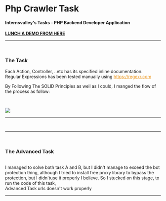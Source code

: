 # Php Crawler Task
#### Internsvalley's Tasks - PHP Backend Developer Application
<a href="http://internsvalleytask.emangqa.com" target="_blank"><b>LUNCH A DEMO FROM HERE</b></a>
<hr/>
<br/>
<h3>The Task</h3>
<p> Each Action, Controller, ..etc has its specified inline documentation.<br/>
    Regular Expressions has been tested manually using <a href="https://regexr.com/" style="color: #ec971f">https://regexr.com</a><br/>
</p>
<p>By Following The SOLID Principles as well as I could, I manged the flow of the process as follow:</p>
<br/>
<p><img src="https://github.com/Amk-ElKappany/PhpCrawler/blob/master/public/images/chart.png"></p>

<hr/>
<br/><hr/><br/>
<h3>The Advanced Task</h3><br/>
I managed to solve both task A and B, but I didn't manage to exceed the bot protection thing, although I tried to install free proxy library to bypass the protection, but I didn'tuse it properly I believe.
So I stucked on this stage, to run the code of this task,<br/>
Advanced Task urls doesn't work properly
<br/><hr/><br/>
